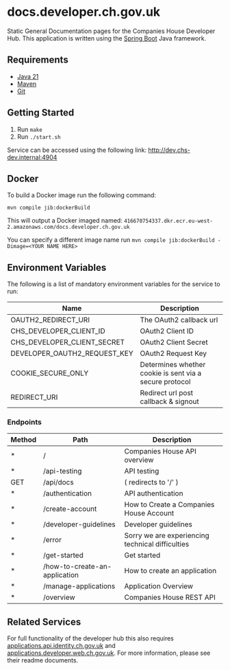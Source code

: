 # **docs.developer.ch.gov.uk**

Static General Documentation pages for the Companies House Developer Hub. This application is written using the [Spring Boot](http://projects.spring.io/spring-boot/) Java framework.

## Requirements

- [Java 21](https://www.oracle.com/java/technologies/downloads/#java21)
- [Maven](https://maven.apache.org/download.cgi)
- [Git](https://git-scm.com/downloads)

## Getting Started
1. Run `make`
2. Run `./start.sh`

Service can be accessed using the following link: http://dev.chs-dev.internal:4904

## Docker
To build a Docker image run the following command:

```
mvn compile jib:dockerBuild
```

This will output a Docker imaged named: `416670754337.dkr.ecr.eu-west-2.amazonaws.com/docs.developer.ch.gov.uk`

You can specify a different image name run `mvn compile jib:dockerBuild -Dimage=<YOUR NAME HERE>`

## Environment Variables
The following is a list of mandatory environment variables for the service to run:

| Name | Description |
|------|-------------|
OAUTH2_REDIRECT_URI | The OAuth2 callback url
CHS_DEVELOPER_CLIENT_ID | OAuth2 Client ID
CHS_DEVELOPER_CLIENT_SECRET | OAuth2 Client Secret
DEVELOPER_OAUTH2_REQUEST_KEY | OAuth2 Request Key
COOKIE_SECURE_ONLY | Determines whether cookie is sent via a secure protocol
REDIRECT_URI | Redirect url post callback & signout

### Endpoints

| Method | Path                                                                  | Description                                                 |
|--------|-----------------------------------------------------------------------|-------------------------------------------------------------|
| *      | /                                                                     | Companies House API overview                                |
| *      | /api-testing                                                          | API testing                                                 |
| GET    | /api/docs                                                             | ( redirects to '/' )                                        |
| *      | /authentication                                                       | API authentication                                          |
| *      | /create-account                                                       | How to Create a Companies House Account                     |
| *      | /developer-guidelines                                                 | Developer guidelines                                        |
| *      | /error                                                                | Sorry we are experiencing technical difficulties            |
| *      | /get-started                                                          | Get started                                                 |
| *      | /how-to-create-an-application                                         | How to create an application                                |
| *      | /manage-applications                                                  | Application Overview                                        |
| *      | /overview                                                             | Companies House REST API                                    |

## Related Services
For full functionality of the developer hub this also requires [applications.api.identity.ch.gov.uk](https://github.com/companieshouse/applications.api.identity.ch.gov.uk)
and [applications.developer.web.ch.gov.uk](https://github.com/companieshouse/applications.developer.web.ch.gov.uk). For more information, please see their readme documents.
